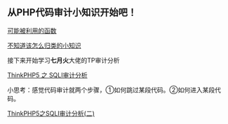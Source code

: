 ## 从PHP代码审计小知识开始吧！

[可能被利用的函数](/%E5%8F%AF%E8%83%BD%E8%A2%AB%E5%88%A9%E7%94%A8%E7%9A%84%E5%87%BD%E6%95%B0.md)

[不知道该怎么归类的小知识](/不知道该怎么归类的小知识.md)

接下来开始学习**七月火**大佬的TP审计分析

[ThinkPHP5 之 SQLI审计分析](https://github.com/lu2ker/Study-notes/blob/main/ThinkPHP5%20%E4%B9%8B%20SQLI%E5%AE%A1%E8%AE%A1%E5%88%86%E6%9E%90.md)

小思考：感觉代码审计就两个步骤，①如何跳过某段代码。②如何进入某段代码。

[ThinkPHP5之SQLI审计分析(二)](https://github.com/lu2ker/Study-notes/blob/main/ThinkPHP5%E4%B9%8BSQLI%E5%AE%A1%E8%AE%A1%E5%88%86%E6%9E%90(%E4%BA%8C).md)

